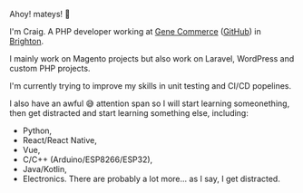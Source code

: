 Ahoy! mateys! :wave:

I'm Craig. A PHP developer working at [Gene Commerce](https://www.gene.co.uk/) ([GitHub](https://github.com/genecommerce)) in [Brighton](https://www.visitbrighton.com/).

I mainly work on Magento projects but also work on Laravel, WordPress and custom PHP projects.

I'm currently trying to improve my skills in unit testing and CI/CD popelines.

I also have an awful :sweat_smile: attention span so I will start learning someonething, then get distracted and start learning something else, including:
- Python,
- React/React Native,
- Vue,
- C/C++ (Arduino/ESP8266/ESP32),
- Java/Kotlin,
- Electronics.
There are probably a lot more... as I say, I get distracted.

